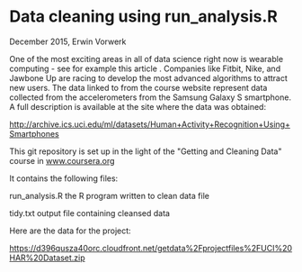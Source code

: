 # Data cleaning using run_analysis.R

December 2015, Erwin Vorwerk

One of the most exciting areas in all of data science right now is wearable computing - see for example this article . Companies like Fitbit, Nike, and Jawbone Up are racing to develop the most advanced algorithms to attract new users. The data linked to from the course website represent data collected from the accelerometers from the Samsung Galaxy S smartphone. A full description is available at the site where the data was obtained: 

http://archive.ics.uci.edu/ml/datasets/Human+Activity+Recognition+Using+Smartphones 

This git repository is set up in the light of the "Getting and Cleaning Data" course in www.coursera.org

It contains the following files:

run_analysis.R    the R program written to clean data file

tidy.txt          output file containing cleansed data

Here are the data for the project: 

https://d396qusza40orc.cloudfront.net/getdata%2Fprojectfiles%2FUCI%20HAR%20Dataset.zip 
